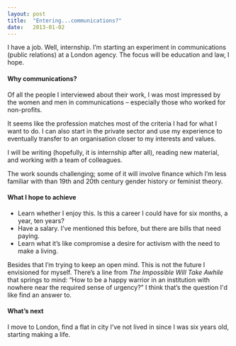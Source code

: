 ```yaml
---
layout: post
title:  "Entering...communications?"
date:   2013-01-02
---
```


I have a job. Well, internship. I’m starting an experiment in communications (public relations) at a London agency. 
The focus will be education and law, I hope.

  

#### Why communications? 

Of all the people I interviewed about their work, I was most impressed by the women and men in communications – especially those who worked for non-profits. 

It seems like the profession matches most of the criteria I had for what I want to do. I can also start in the private sector and use my experience to eventually transfer to an organisation closer to my interests and values. 

I will be writing (hopefully, it is internship after all), reading new material, and working with a team of colleagues.

The work sounds challenging; some of it will involve finance which I’m less familiar with than 19th and 20th century gender history or feminist theory.

  

#### What I hope to achieve

- Learn whether I enjoy this. Is this a career I could have for six months, a year, ten years?
- Have a salary. I’ve mentioned this before, but there are bills that need paying.
- Learn what it’s like compromise a desire for activism with the need to make a living.

Besides that I’m trying to keep an open mind. This is not the future I envisioned for myself. There’s a line from _The Impossible Will Take Awhile_ that springs to mind: “How to be a happy warrior in an institution with nowhere near the required sense of urgency?” I think that’s the question I'd like find an answer to.

  
    
#### What’s next 

I move to London, find a flat in city I’ve not lived in since I was six years old, starting making a life.
